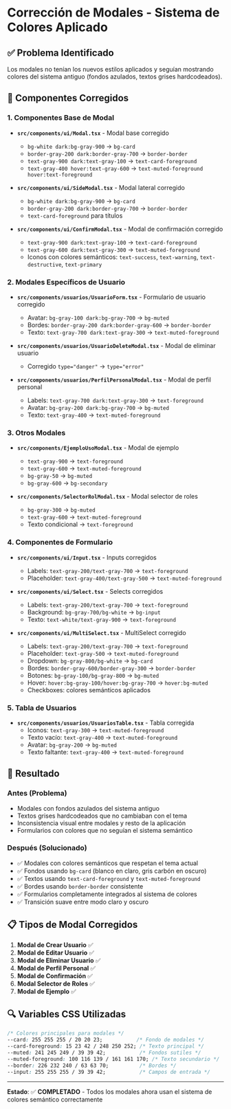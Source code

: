 # Corrección de Modales - Sistema de Colores Aplicado

## ✅ Problema Identificado
Los modales no tenían los nuevos estilos aplicados y seguían mostrando colores del sistema antiguo (fondos azulados, textos grises hardcodeados).

## 🔧 Componentes Corregidos

### **1. Componentes Base de Modal**
- **`src/components/ui/Modal.tsx`** - Modal base corregido
  - `bg-white dark:bg-gray-900` → `bg-card`
  - `border-gray-200 dark:border-gray-700` → `border-border`
  - `text-gray-900 dark:text-gray-100` → `text-card-foreground`
  - `text-gray-400 hover:text-gray-600` → `text-muted-foreground hover:text-foreground`

- **`src/components/ui/SideModal.tsx`** - Modal lateral corregido
  - `bg-white dark:bg-gray-900` → `bg-card`
  - `border-gray-200 dark:border-gray-700` → `border-border`
  - `text-card-foreground` para títulos

- **`src/components/ui/ConfirmModal.tsx`** - Modal de confirmación corregido
  - `text-gray-900 dark:text-gray-100` → `text-card-foreground`
  - `text-gray-600 dark:text-gray-300` → `text-muted-foreground`
  - Iconos con colores semánticos: `text-success`, `text-warning`, `text-destructive`, `text-primary`

### **2. Modales Específicos de Usuario**
- **`src/components/usuarios/UsuarioForm.tsx`** - Formulario de usuario corregido
  - Avatar: `bg-gray-100 dark:bg-gray-700` → `bg-muted`
  - Bordes: `border-gray-200 dark:border-gray-600` → `border-border`
  - Texto: `text-gray-700 dark:text-gray-300` → `text-muted-foreground`

- **`src/components/usuarios/UsuarioDeleteModal.tsx`** - Modal de eliminar usuario
  - Corregido `type="danger"` → `type="error"`

- **`src/components/usuarios/PerfilPersonalModal.tsx`** - Modal de perfil personal
  - Labels: `text-gray-700 dark:text-gray-300` → `text-foreground`
  - Avatar: `bg-gray-200 dark:bg-gray-700` → `bg-muted`
  - Texto: `text-gray-400` → `text-muted-foreground`

### **3. Otros Modales**
- **`src/components/EjemploUsoModal.tsx`** - Modal de ejemplo
  - `text-gray-900` → `text-foreground`
  - `text-gray-600` → `text-muted-foreground`
  - `bg-gray-50` → `bg-muted`
  - `bg-gray-600` → `bg-secondary`

- **`src/components/SelectorRolModal.tsx`** - Modal selector de roles
  - `bg-gray-300` → `bg-muted`
  - `text-gray-600` → `text-muted-foreground`
  - Texto condicional → `text-foreground`

### **4. Componentes de Formulario**
- **`src/components/ui/Input.tsx`** - Inputs corregidos
  - Labels: `text-gray-200/text-gray-700` → `text-foreground`
  - Placeholder: `text-gray-400/text-gray-500` → `text-muted-foreground`

- **`src/components/ui/Select.tsx`** - Selects corregidos  
  - Labels: `text-gray-200/text-gray-700` → `text-foreground`
  - Background: `bg-gray-700/bg-white` → `bg-input`
  - Texto: `text-white/text-gray-900` → `text-foreground`

- **`src/components/ui/MultiSelect.tsx`** - MultiSelect corregido
  - Labels: `text-gray-200/text-gray-700` → `text-foreground`
  - Placeholder: `text-gray-500` → `text-muted-foreground`
  - Dropdown: `bg-gray-800/bg-white` → `bg-card`
  - Bordes: `border-gray-600/border-gray-300` → `border-border`
  - Botones: `bg-gray-100/bg-gray-800` → `bg-muted`
  - Hover: `hover:bg-gray-100/hover:bg-gray-700` → `hover:bg-muted`
  - Checkboxes: colores semánticos aplicados

### **5. Tabla de Usuarios**
- **`src/components/usuarios/UsuariosTable.tsx`** - Tabla corregida
  - Iconos: `text-gray-300` → `text-muted-foreground`
  - Texto vacío: `text-gray-400` → `text-muted-foreground`
  - Avatar: `bg-gray-200` → `bg-muted`
  - Texto faltante: `text-gray-400` → `text-muted-foreground`

## 🎯 Resultado

### **Antes (Problema)**
- Modales con fondos azulados del sistema antiguo
- Textos grises hardcodeados que no cambiaban con el tema
- Inconsistencia visual entre modales y resto de la aplicación
- Formularios con colores que no seguían el sistema semántico

### **Después (Solucionado)**
- ✅ Modales con colores semánticos que respetan el tema actual
- ✅ Fondos usando `bg-card` (blanco en claro, gris carbón en oscuro)
- ✅ Textos usando `text-card-foreground` y `text-muted-foreground`
- ✅ Bordes usando `border-border` consistente
- ✅ Formularios completamente integrados al sistema de colores
- ✅ Transición suave entre modo claro y oscuro

## 📋 Tipos de Modal Corregidos

1. **Modal de Crear Usuario** ✅
2. **Modal de Editar Usuario** ✅  
3. **Modal de Eliminar Usuario** ✅
4. **Modal de Perfil Personal** ✅
5. **Modal de Confirmación** ✅
6. **Modal Selector de Roles** ✅
7. **Modal de Ejemplo** ✅

## 🔍 Variables CSS Utilizadas

```css
/* Colores principales para modales */
--card: 255 255 255 / 20 20 23;           /* Fondo de modales */
--card-foreground: 15 23 42 / 248 250 252; /* Texto principal */
--muted: 241 245 249 / 39 39 42;           /* Fondos sutiles */
--muted-foreground: 100 116 139 / 161 161 170; /* Texto secundario */
--border: 226 232 240 / 63 63 70;          /* Bordes */
--input: 255 255 255 / 39 39 42;           /* Campos de entrada */
```

---

**Estado**: ✅ **COMPLETADO** - Todos los modales ahora usan el sistema de colores semántico correctamente 